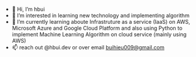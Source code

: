 - 👋 Hi, I’m hbui
- 👀 I’m interested in learning new technology and implementing algorithm
- 🌱 I’m currently learning aboute Infrastruture as a service (IaaS) on AWS, Microsoft Azure and Google Cloud Platform
      and also using Python to implement Machine Learning Algorithm on cloud service (mainly using AWS)
- 📫 reach out @hbui.dev or over email buihieu009@gmail.com

